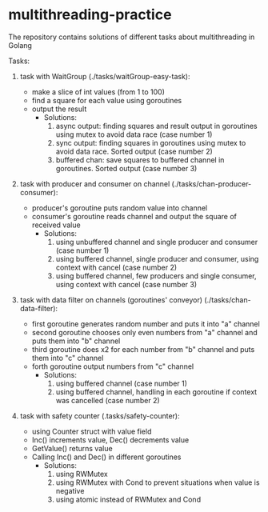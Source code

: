 # multithreading-practice
The repository contains solutions of different tasks about multithreading in Golang

Tasks:
1. task with WaitGroup (./tasks/waitGroup-easy-task):
   - make a slice of int values (from 1 to 100)
   - find a square for each value using goroutines
   - output the result
     - Solutions:
       1. async output: finding squares and result output in goroutines using mutex to avoid data race (case number 1)
       2. sync output: finding squares in goroutines using mutex to avoid data race. Sorted output (case number 2)
       3. buffered chan: save squares to buffered channel in goroutines. Sorted output (case number 3)

2. task with producer and consumer on channel (./tasks/chan-producer-consumer):
   - producer's goroutine puts random value into channel
   - consumer's goroutine reads channel and output the square of received value
     - Solutions:
       1. using unbuffered channel and single producer and consumer (case number 1)
       2. using buffered channel, single producer and consumer, using context with cancel (case number 2)
       3. using buffered channel, few producers and single consumer, using context with cancel (case number 3)

3. task with data filter on channels (goroutines' conveyor) (./tasks/chan-data-filter):
   - first goroutine generates random number and puts it into "a" channel
   - second goroutine chooses only even numbers from "a" channel and puts them into "b" channel
   - third goroutine does x2 for each number from "b" channel and puts them into "c" channel
   - forth goroutine output numbers from "c" channel
     - Solutions:
       1. using buffered channel (case number 1)
       2. using buffered channel, handling in each goroutine if context was cancelled (case number 2)

4. task with safety counter (.tasks/safety-counter):
   - using Counter struct with value field
   - Inc() increments value, Dec() decrements value
   - GetValue() returns value
   - Calling Inc() and Dec() in different goroutines
      - Solutions:
        1. using RWMutex
        2. using RWMutex with Cond to prevent situations when value is negative
        3. using atomic instead of RWMutex and Cond